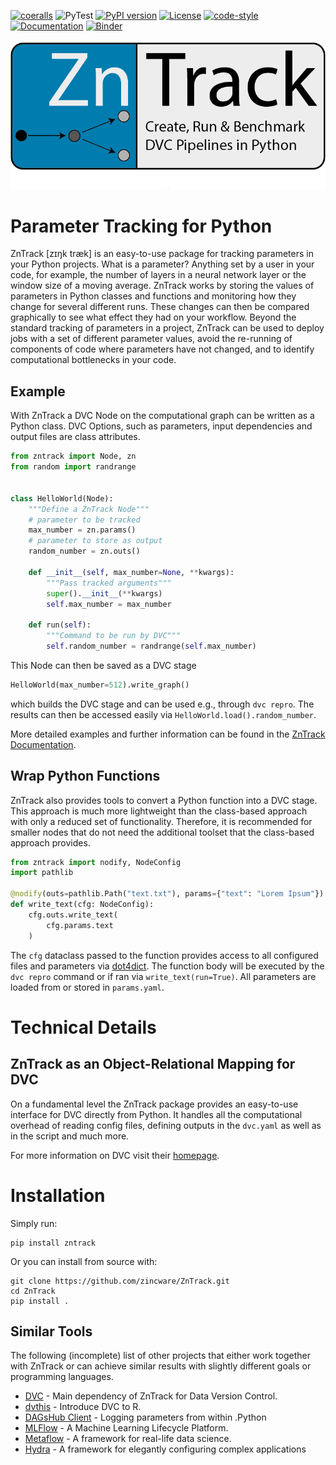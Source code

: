 [![coeralls](https://coveralls.io/repos/github/zincware/ZnTrack/badge.svg)](https://coveralls.io/github/zincware/ZnTrack)
![PyTest](https://github.com/zincware/ZnTrack/actions/workflows/pytest.yaml/badge.svg)
[![PyPI version](https://badge.fury.io/py/zntrack.svg)](https://badge.fury.io/py/zntrack)
[![License](https://img.shields.io/badge/License-EPL-purple.svg?style=flat)](https://www.eclipse.org/legal/epl-2.0/faq.php)
[![code-style](https://img.shields.io/badge/code%20style-black-black)](https://github.com/psf/black/)
[![Documentation](https://readthedocs.org/projects/zntrack/badge/?version=latest)](https://zntrack.readthedocs.io/en/latest/?badge=latest)
[![Binder](https://mybinder.org/badge_logo.svg)](https://mybinder.org/v2/gh/zincware/ZnTrack/HEAD)

![Logo](https://raw.githubusercontent.com/zincware/ZnTrack/main/docs/source/img/zntrack.png)

# Parameter Tracking for Python

ZnTrack [zɪŋk træk] is an easy-to-use package for tracking parameters in your Python
projects.
What is a parameter? Anything set by a user in your code, for example, the number of
layers in a neural network layer or the window size of a moving average.
ZnTrack works by storing the values of parameters in Python classes and functions and
monitoring how they change for several different runs.
These changes can then be compared graphically to see what effect they had on your
workflow.
Beyond the standard tracking of parameters in a project, ZnTrack can be used to deploy
jobs with a set of different parameter values, avoid the re-running of components of code
where parameters have not changed, and to identify computational bottlenecks in your
code.

## Example

With ZnTrack a DVC Node on the computational graph can be written as a Python class.
DVC Options, such as parameters, input dependencies and output files are class attributes.

````python
from zntrack import Node, zn
from random import randrange


class HelloWorld(Node):
    """Define a ZnTrack Node"""
    # parameter to be tracked
    max_number = zn.params()
    # parameter to store as output
    random_number = zn.outs()

    def __init__(self, max_number=None, **kwargs):
        """Pass tracked arguments"""
        super().__init__(**kwargs)
        self.max_number = max_number

    def run(self):
        """Command to be run by DVC"""
        self.random_number = randrange(self.max_number)
````


This Node can then be saved as a DVC stage

````python
HelloWorld(max_number=512).write_graph()
````    

which builds the DVC stage and can be used e.g., through `dvc repro`.
The results can then be accessed easily via `HelloWorld.load().random_number`.

More detailed examples and further information can be found in the [ZnTrack Documentation](https://zntrack.readthedocs.io/en/latest/).

## Wrap Python Functions
ZnTrack also provides tools to convert a Python function into a DVC stage.
This approach is much more lightweight than the class-based approach with only a reduced set of functionality.
Therefore, it is recommended for smaller nodes that do not need the additional toolset that the class-based approach provides.

````python
from zntrack import nodify, NodeConfig
import pathlib

@nodify(outs=pathlib.Path("text.txt"), params={"text": "Lorem Ipsum"})
def write_text(cfg: NodeConfig):
    cfg.outs.write_text(
        cfg.params.text
    )
````

The ``cfg`` dataclass passed to the function provides access to all configured files
and parameters via [dot4dict](https://github.com/zincware/dot4dict). The function body
will be executed by the ``dvc repro`` command or if ran via `write_text(run=True)`.
All parameters are loaded from or stored in ``params.yaml``.

# Technical Details


## ZnTrack as an Object-Relational Mapping for DVC

On a fundamental level the ZnTrack package provides an easy-to-use interface for DVC directly from Python.
It handles all the computational overhead of reading config files, defining outputs in the `dvc.yaml` as well as in the script and much more.

For more information on DVC visit their [homepage](https://dvc.org/doc).


Installation
============

Simply run:

````shell
pip install zntrack
```` 

Or you can install from source with:

````shell
git clone https://github.com/zincware/ZnTrack.git
cd ZnTrack
pip install .
````

## Similar Tools
The following (incomplete) list of other projects that either work together with ZnTrack or can achieve similar results with slightly different goals or programming languages.

- [DVC](https://dvc.org/) - Main dependency of ZnTrack for Data Version Control.
- [dvthis](https://github.com/jcpsantiago/dvthis) - Introduce DVC to R.
- [DAGsHub Client](https://github.com/DAGsHub/client) - Logging parameters from within .Python 
- [MLFlow](https://mlflow.org/) - A Machine Learning Lifecycle Platform.
- [Metaflow](https://metaflow.org/) - A framework for real-life data science.
- [Hydra](https://hydra.cc/) - A framework for elegantly configuring complex applications

